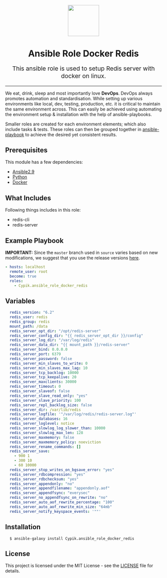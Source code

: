<!-- This file was automatically generated by the `geine`. Make all changes to `README.yaml` and run `make readme` to rebuild this file. -->


<p align="center"> <img src="https://user-images.githubusercontent.com/50652676/62451340-ba925480-b78b-11e9-99f0-13a8a9cc0afa.png" width="100" height="100"></p>

<h1 align="center">
    Ansible Role Docker Redis
</h1>

<p align="center" style="font-size: 1.2rem;">
    This ansible role is used to setup Redis server with docker on linux.
     </p>

<p align="center">






</p>
<p align="center">



</p>
<hr>



We eat, drink, sleep and most importantly love **DevOps**. DevOps always promotes automation and standardisation. While setting up various environments like local, dev, testing, production, etc. it is critical to maintain the same environment across. This can easily be achieved using automating the environment setup & installation with the help of ansible-playbooks.

Smaller roles are created for each environment elements; which also include tasks & tests. These roles can then be grouped together in [ansible-playbook](https://docs.ansible.com/ansible/latest/user_guide/playbooks_intro.html) to achieve the desired yet consistent results.



## Prerequisites

This module has a few dependencies:

- [Ansible2.9](https://docs.ansible.com/ansible/latest/installation_guide/intro_installation.html)
- [Python](https://www.python.org/downloads)
- [Docker](https://docs.docker.com/install/linux/docker-ce/ubuntu)




## What Includes

Following things includes in this role:

- redis-cli
- redis-server







## Example Playbook

**IMPORTANT:** Since the `master` branch used in `source` varies based on new modifications, we suggest that you use the release versions [here](https://github.com/Cypik/ansible-role-docker-redis/releases).


```yaml
- hosts: localhost
  remote_user: root
  become: true
  roles:
    - Cypik.ansible_role_docker_redis
```


## Variables

```yaml
  redis_version: "6.2"
  redis_user: redis
  redis_group: redis
  mount_path: /data
  redis_server_opt_dir: "/opt/redis-server"
  redis_server_config_dir: "{{ redis_server_opt_dir }}/config"
  redis_server_log_dir: "/var/log/redis"
  redis_server_data_dir: "{{ mount_path }}/redis-server"
  redis_server_bind: 0.0.0.0
  redis_server_port: 6379
  redis_server_password: false
  redis_server_min_slaves_to_write: 0
  redis_server_min_slaves_max_lag: 10
  redis_server_tcp_backlog: 10000
  redis_server_tcp_keepalive: 20
  redis_server_maxclients: 30000
  redis_server_timeout: 0
  redis_server_slaveof: false
  redis_server_slave_read_only: "yes"
  redis_server_slave_priority: 100
  redis_server_repl_backlog_size: false
  redis_server_dir: /var/lib/redis
  redis_server_logfile: '"/var/log/redis/redis-server.log"'
  redis_server_databases: 16
  redis_server_loglevel: notice
  redis_server_slowlog_log_slower_than: 10000
  redis_server_slowlog_max_len: 128
  redis_server_maxmemory: false
  redis_server_maxmemory_policy: noeviction
  redis_server_rename_commands: []
  redis_server_save:
    - 900 1
    - 300 10
    - 60 10000
  redis_server_stop_writes_on_bgsave_error: "yes"
  redis_server_rdbcompression: "yes"
  redis_server_rdbchecksum: "yes"
  redis_server_appendonly: "no"
  redis_server_appendfilename: "appendonly.aof"
  redis_server_appendfsync: "everysec"
  redis_server_no_appendfsync_on_rewrite: "no"
  redis_server_auto_aof_rewrite_percentage: "100"
  redis_server_auto_aof_rewrite_min_size: "64mb"
  redis_server_notify_keyspace_events: '""'
```


## Installation

```console
  $ ansible-galaxy install Cypik.ansible_role_docker_redis
```

## License
This project is licensed under the MIT License - see the [LICENSE](https://github.com/cypik/ansible-role-docker-redis/blob/master/LICENSE) file for details.


